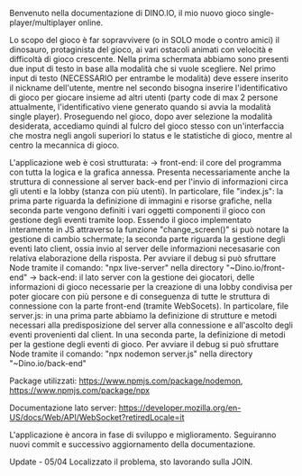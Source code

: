 Benvenuto nella documentazione di DINO.IO, il mio nuovo gioco single-player/multiplayer online.

Lo scopo del gioco è far sopravvivere (o in SOLO mode o contro amici) il dinosauro, protaginista
del gioco, ai vari ostacoli animati con velocità e difficoltà di gioco crescente.
Nella prima schermata abbiamo sono presenti due input di testo in base alla modalità che si vuole
scegliere. Nel primo input di testo (NECESSARIO per entrambe le modalità) deve essere inserito
il nickname dell'utente, mentre nel secondo bisogna inserire l'identificativo di gioco per giocare
insieme ad altri utenti (party code di max 2 persone attualmente, l'identificativo viene generato quando si avvia la 
modalità single player).
Proseguendo nel gioco, dopo aver selezione la modalità desiderata, accediamo quindi al fulcro del
gioco stesso con un'interfaccia che mostra negli angoli superiori lo status e le statistiche di 
gioco, mentre al centro la mecannica di gioco.

L'applicazione web è così strutturata:
-> front-end: il core del programma con tutta la logica e la grafica annessa. 
  Presenta necessariamente anche la struttura di connessione al server back-end
  per l'invio di informazioni circa gli utenti e la lobby (stanza con più utenti).
  In particolare, file "index.js":
  la prima parte riguarda la definizione di immagini e risorse grafiche, nella 
  seconda parte vengono definiti i vari oggetti componenti il gioco con gestione
  degli eventi tramite loop. Essendo il gioco implementato interamente in JS
  attraverso la funzione "change_screen()" si può notare la gestione di cambio
  schermate; la seconda parte riguarda la gestione degli eventi lato client, ossia
  invio al server delle informazioni necesasarie con relativa elaborazione della
  risposta.
  Per avviare il debug si può sfruttare Node tramite il comando:
  "npx live-server" nella directory "~Dino.io/front-end"
-> back-end: il lato server con la gestione dei giocatori, delle informazioni
  di gioco necessarie per la creazione di una lobby condivisa per poter giocare
  con più persone e di conseguenza di tutte le struttura di connessione con la 
  parte front-end (tramite WebSocets).
  In particolare, file server.js:
  in una prima parte abbiamo la definizione di strutture e metodi necessari alla
  predisposizione del server alla connessione e all'ascolto degli eventi provenienti
  dal client. In una seconda parte, la definizione di metodi per la gestione degli 
  eventi di gioco.
  Per avviare il debug si può sfruttare Node tramite il comando:
  "npx nodemon server.js" nella directory "~Dino.io/back-end"
  
  Package utilizzati:
  https://www.npmjs.com/package/nodemon,
  https://www.npmjs.com/package/npx
  
  Documentazione lato server:
  https://developer.mozilla.org/en-US/docs/Web/API/WebSocket?retiredLocale=it
  
  L'applicazione è ancora in fase di sviluppo e miglioramento. Seguiranno nuovi commit e successivo
  aggiornamento della documentazione.
  
  Update - 05/04
  Localizzato il problema, sto lavorando sulla JOIN.
  
